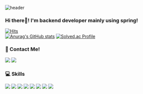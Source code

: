 
![header](https://capsule-render.vercel.app/api?type=wave&color=auto&height=300&section=header&text=Welcome%20to%20Minwoo's%20github💛&fontSize=60&fontAlignY=40)<br/> 
### Hi there👋! I'm backend developer mainly using spring!
[![Hits](https://hits.seeyoufarm.com/api/count/incr/badge.svg?url=https%3A%2F%2Fgithub.com%2Flmw7414%2Fhit-counter&count_bg=%2313DDC7&title_bg=%237C7C7C&icon=apacheairflow.svg&icon_color=%23E7E7E7&title=hits&edge_flat=false)](https://hits.seeyoufarm.com)</br>
[![Anurag's GitHub stats](https://github-readme-stats.vercel.app/api?username=lmw7414)](https://github.com/lmw7414/github-readme-stats)
[![Solved.ac Profile](http://mazassumnida.wtf/api/v2/generate_badge?boj=lmw7414)](https://solved.ac/lmw7414/)

### 🙌 Contact Me!
<a href="https://www.instagram.com/immigrant_co/"><img src="https://img.shields.io/badge/Instagram-E4405F?style=flat-square&logo=Instagram&logoColor=white&link=https://www.instagram.com/immigrant_co/"/></a>
<a href="mailto:lmw741469@gmail.com"><img src="https://img.shields.io/badge/Gmail-EA4335?style=flat-square&logo=Gmail&logoColor=white&link=matilto:lmw741469@gmail.com"/></a>


### 💻 Skills
<img src="https://img.shields.io/badge/Java-6DB33F?style=flat-square&logo=Java&logoColor=white"/> <img src="https://img.shields.io/badge/C-A8B9CC?style=flat-square&logo=C&logoColor=white"/> <img src="https://img.shields.io/badge/C++-00599C?style=flat-square&logo=cplusplus&logoColor=white"/> <img src="https://img.shields.io/badge/Python-3776AB?style=flat-square&logo=Python&logoColor=white"/> <img src="https://img.shields.io/badge/Spring-6DB33F?style=flat-square&logo=Spring&logoColor=white"/> <img src="https://img.shields.io/badge/MySQL-4479A1?style=flat-square&logo=MySQL&logoColor=white"/> <img src="https://img.shields.io/badge/postgresql-4169E1?style=flat-square&logo=postgresql&logoColor=white"/> <img src="https://img.shields.io/badge/Docker-2496ED?style=flat-square&logo=Docker&logoColor=white"/> 
<!--
**lmw7414/lmw7414** is a ✨ _special_ ✨ repository because its `README.md` (this file) appears on your GitHub profile.

Here are some ideas to get you started:

- 🔭 I’m currently working on ...
- 🌱 I’m currently learning ...
- 👯 I’m looking to collaborate on ...
- 🤔 I’m looking for help with ...
- 💬 Ask me about ...
- 📫 How to reach me: ...
- 😄 Pronouns: ...
- ⚡ Fun fact: ...
-->



